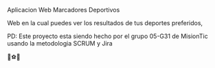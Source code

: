Aplicacion Web
Marcadores Deportivos

Web en la cual puedes ver los resultados de tus deportes preferidos, 

PD: Este proyecto esta siendo hecho por el grupo 05-G31 de MisionTic usando la metodologia SCRUM y Jira

🏐⚽🏀
